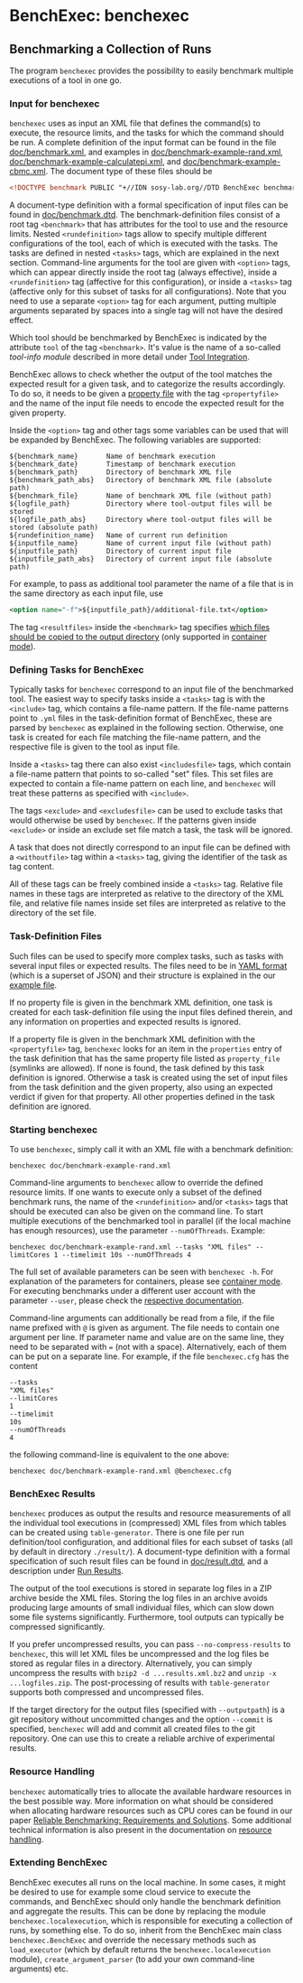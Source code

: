 # BenchExec: benchexec
## Benchmarking a Collection of Runs

The program `benchexec` provides the possibility to easily benchmark
multiple executions of a tool in one go.

### Input for benchexec
`benchexec` uses as input an XML file that defines the command(s) to execute,
the resource limits, and the tasks for which the command should be run.
A complete definition of the input format can be found in the file
[doc/benchmark.xml](benchmark.xml),
and examples in [doc/benchmark-example-rand.xml](benchmark-example-rand.xml),
[doc/benchmark-example-calculatepi.xml](benchmark-example-calculatepi.xml),
and [doc/benchmark-example-cbmc.xml](benchmark-example-cbmc.xml).
The document type of these files should be

```XML
<!DOCTYPE benchmark PUBLIC "+//IDN sosy-lab.org//DTD BenchExec benchmark 1.9//EN" "https://www.sosy-lab.org/benchexec/benchmark-1.9.dtd">
```

A document-type definition with a formal specification of input files can be found in
[doc/benchmark.dtd](benchmark.dtd).
The benchmark-definition files consist of a root tag `<benchmark>`
that has attributes for the tool to use and the resource limits.
Nested `<rundefinition>` tags allow to specify multiple different configurations of the tool,
each of which is executed with the tasks.
The tasks are defined in nested `<tasks>` tags,
which are explained in the next section.
Command-line arguments for the tool are given with `<option>` tags,
which can appear directly inside the root tag (always effective),
inside a `<rundefinition>` tag (affective for this configuration),
or inside a `<tasks>` tag (affective only for this subset of tasks for all configurations).
Note that you need to use a separate `<option>` tag for each argument,
putting multiple arguments separated by spaces into a single tag will not have the desired effect.

Which tool should be benchmarked by BenchExec is indicated by
the attribute `tool` of the tag `<benchmark>`.
It's value is the name of a so-called *tool-info module*
described in more detail under [Tool Integration](tool-integration.md).

BenchExec allows to check whether the output of the tool matches the expected result
for a given task, and to categorize the results accordingly.
To do so, it needs to be given a [property file](properties/INDEX.md)
with the tag `<propertyfile>`
and the name of the input file needs to encode the expected result
for the given property.

Inside the `<option>` tag and other tags some variables can be used
that will be expanded by BenchExec. The following variables are supported:

    ${benchmark_name}       Name of benchmark execution
    ${benchmark_date}       Timestamp of benchmark execution
    ${benchmark_path}       Directory of benchmark XML file
    ${benchmark_path_abs}   Directory of benchmark XML file (absolute path)
    ${benchmark_file}       Name of benchmark XML file (without path)
    ${logfile_path}         Directory where tool-output files will be stored
    ${logfile_path_abs}     Directory where tool-output files will be stored (absolute path)
    ${rundefinition_name}   Name of current run definition
    ${inputfile_name}       Name of current input file (without path)
    ${inputfile_path}       Directory of current input file
    ${inputfile_path_abs}   Directory of current input file (absolute path)

For example, to pass as additional tool parameter the name of a file
that is in the same directory as each input file, use

```XML
<option name="-f">${inputfile_path}/additional-file.txt</option>
```

The tag `<resultfiles>` inside the `<benchmark>` tag specifies
[which files should be copied to the output directory](container.md#retrieving-result-files)
(only supported in [container mode](container.md)).

### Defining Tasks for BenchExec
Typically tasks for `benchexec` correspond to an input file of the benchmarked tool.
The easiest way to specify tasks inside a `<tasks>` tag is with the `<include>` tag,
which contains a file-name pattern.
If the file-name patterns point to `.yml` files in the task-definition format of BenchExec,
these are parsed by `benchexec` as explained in the following section.
Otherwise, one task is created for each file matching the file-name pattern,
and the respective file is given to the tool as input file.

Inside a `<tasks>` tag there can also exist `<includesfile>` tags,
which contain a file-name pattern that points to so-called "set" files.
This set files are expected to contain a file-name pattern on each line,
and `benchexec` will treat these patterns as specified with `<include>`.

The tags `<exclude>` and `<excludesfile>` can be used to exclude tasks
that would otherwise be used by `benchexec`.
If the patterns given inside `<exclude>` or inside an exclude set file match a task,
the task will be ignored.

A task that does not directly correspond to an input file can be defined
with a `<withoutfile>` tag within a `<tasks>` tag,
giving the identifier of the task as tag content.

All of these tags can be freely combined inside a `<tasks>` tag.
Relative file names in these tags are interpreted as relative to the directory of the XML file,
and relative file names inside set files are interpreted as relative to the directory of the set file.

### Task-Definition Files
Such files can be used to specify more complex tasks,
such as tasks with several input files or expected results.
The files need to be in [YAML format](http://yaml.org/) (which is a superset of JSON)
and their structure is explained in the our [example file](doc/task-definition-example.yml).

If no property file is given in the benchmark XML definition,
one task is created for each task-definition file using the input files defined therein,
and any information on properties and expected results is ignored.

If a property file is given in the benchmark XML definition with the `<propertyfile>` tag,
`benchexec` looks for an item in the `properties` entry of the task definition
that has the same property file listed as `property_file` (symlinks are allowed).
If none is found, the task defined by this task definition is ignored.
Otherwise a task is created using the set of input files from the task definition
and the given property, also using an expected verdict if given for that property.
All other properties defined in the task definition are ignored.

### Starting benchexec
To use `benchexec`, simply call it with an XML file with a benchmark definition:

    benchexec doc/benchmark-example-rand.xml

Command-line arguments to `benchexec` allow to override the defined resource limits.
If one wants to execute only a subset of the defined benchmark runs,
the name of the `<rundefinition>` and/or `<tasks>` tags
that should be executed can also be given on the command line.
To start multiple executions of the benchmarked tool in parallel
(if the local machine has enough resources),
use the parameter `--numOfThreads`.
Example:

    benchexec doc/benchmark-example-rand.xml --tasks "XML files" --limitCores 1 --timelimit 10s --numOfThreads 4

The full set of available parameters can be seen with `benchexec -h`.
For explanation of the parameters for containers, please see [container mode](container.md).
For executing benchmarks under a different user account with the parameter `--user`,
please check the [respective documentation](separate-user.md).

Command-line arguments can additionally be read from a file,
if the file name prefixed with `@` is given as argument.
The file needs to contain one argument per line.
If parameter name and value are on the same line,
they need to be separated with `=` (not with a space).
Alternatively, each of them can be put on a separate line.
For example, if the file `benchexec.cfg` has the content

    --tasks
    "XML files"
    --limitCores
    1
    --timelimit
    10s
    --numOfThreads
    4

the following command-line is equivalent to the one above:

    benchexec doc/benchmark-example-rand.xml @benchexec.cfg

### BenchExec Results
`benchexec` produces as output the results and resource measurements
of all the individual tool executions in (compressed) XML files
from which tables can be created using `table-generator`.
There is one file per run definition/tool configuration,
and additional files for each subset of tasks
(all by default in directory `./result/`).
A document-type definition with a formal specification of such result files can be found in
[doc/result.dtd](result.dtd), and a description under [Run Results](run-results.md).

The output of the tool executions is stored in separate log files
in a ZIP archive beside the XML files.
Storing the log files in an archive avoids producing large amounts of small individual files,
which can slow down some file systems significantly.
Furthermore, tool outputs can typically be compressed significantly.

If you prefer uncompressed results, you can pass `--no-compress-results` to `benchexec`,
this will let XML files be uncompressed and the log files be stored as regular files in a directory.
Alternatively, you can simply uncompress the results with `bzip2 -d ...results.xml.bz2`
and `unzip -x ...logfiles.zip`.
The post-processing of results with `table-generator` supports both compressed and uncompressed files.

If the target directory for the output files (specified with `--outputpath`)
is a git repository without uncommitted changes and the option `--commit`
is specified, `benchexec` will add and commit all created files to the git repository.
One can use this to create a reliable archive of experimental results.


### Resource Handling
`benchexec` automatically tries to allocate the available hardware resources
in the best possible way.
More information on what should be considered when allocating hardware resources such as CPU cores
can be found in our paper
[Reliable Benchmarking: Requirements and Solutions](https://www.sosy-lab.org/~dbeyer/Publications/2017-STTT.Reliable_Benchmarking_Requirements_and_Solutions.pdf).
Some additional technical information is also present in the documentation on [resource handling](resources.md).


### Extending BenchExec
BenchExec executes all runs on the local machine.
In some cases, it might be desired to use for example some cloud service
to execute the commands, and BenchExec should only handle the benchmark definition
and aggregate the results.
This can be done by replacing the module `benchexec.localexecution`,
which is responsible for executing a collection of runs, by something else.
To do so, inherit from the BenchExec main class `benchexec.BenchExec`
and override the necessary methods such as `load_executor`
(which by default returns the `benchexec.localexecution` module),
`create_argument_parser` (to add your own command-line arguments) etc.
